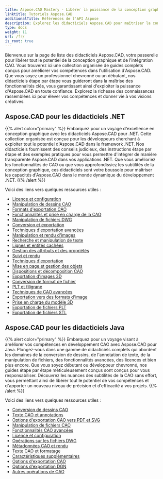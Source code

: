 ```yaml
---
title: Aspose.CAD Mastery - Libérer la puissance de la conception graphique
linktitle: Tutoriels Aspose.CAD
additionalTitle: Références de l'API Aspose
description: Explorez les didacticiels Aspose.CAD pour maîtriser la conception graphique. Améliorez vos compétences grâce à des guides étape par étape sur l'intégration de la CAO et libérez votre potentiel créatif.
type: docs
weight: 11
url: /fr/
is_root: true
---
```


Bienvenue sur la page de liste des didacticiels Aspose.CAD, votre passerelle pour libérer tout le potentiel de la conception graphique et de l'intégration CAO. Vous trouverez ici une collection organisée de guides complets conçus pour améliorer vos compétences dans l'utilisation d'Aspose.CAD. Que vous soyez un professionnel chevronné ou un débutant, nos didacticiels étape par étape vous guideront dans la maîtrise des fonctionnalités clés, vous garantissant ainsi d'exploiter la puissance d'Aspose.CAD en toute confiance. Explorez la richesse des connaissances rassemblées ici pour élever vos compétences et donner vie à vos visions créatives.

## Aspose.CAD pour les didacticiels .NET
{{% alert color="primary" %}}
Embarquez pour un voyage d'excellence en conception graphique avec les didacticiels Aspose.CAD pour .NET. Cette collection organisée est conçue pour les développeurs cherchant à exploiter tout le potentiel d'Aspose.CAD dans le framework .NET. Nos didacticiels fournissent des conseils judicieux, des instructions étape par étape et des exemples pratiques pour vous permettre d'intégrer de manière transparente Aspose.CAD dans vos applications .NET. Que vous amélioriez les fonctionnalités de CAO ou que vous approfondissiez les subtilités de la conception graphique, ces didacticiels sont votre boussole pour maîtriser les capacités d'Aspose.CAD dans le monde dynamique du développement .NET.
{{% /alert %}}

Voici des liens vers quelques ressources utiles :
 
- [Licence et configuration](./net/licensing-and-configuration/)
- [Manipulation de dessins CAO](./net/cad-drawing-manipulation/)
- [Formats d'exportation CAO](./net/cad-export-formats/)
- [Fonctionnalités et prise en charge de la CAO](./net/cad-features-and-support/)
- [Manipulation de fichiers DWG](./net/dwg-file-manipulation/)
- [Conversion et exportation](./net/conversion-and-export/)
- [Techniques d'exportation avancées](./net/advanced-export-techniques/)
- [Manipulation et rendu d'images](./net/image-manipulation-and-rendering/)
- [Recherche et manipulation de texte](./net/text-search-and-manipulation/)
- [Lignes et entités cachées](./net/hidden-lines-and-entities/)
- [Gestion des attributs et des propriétés](./net/attribute-and-property-management/)
- [Suivi et rendu](./net/tracking-and-rendering/)
- [Techniques d'exportation](./net/export-techniques/)
- [Mise en page et gestion des objets](./net/layout-and-object-handling/)
- [Dispositions et décomposition CAO](./net/cad-layouts-and-decomposition/)
- [Exportation d'images 3D](./net/3d-image-export/)
- [Conversion de format de fichier](./net/file-format-conversion/)
- [PLT et filigrane](./net/plt-and-watermarking/)
- [Techniques de CAO avancées](./net/advanced-cad-techniques/)
- [Exportation vers des formats d'image](./net/exporting-to-image-formats/)
- [Prise en charge du modèle 3D](./net/3d-model-support/)
- [Exportation de fichiers PLT](./net/exporting-plt-files/)
- [Exportation de fichiers STL](./net/stl-file-export/)


## Aspose.CAD pour les didacticiels Java
{{% alert color="primary" %}}
Embarquez pour un voyage visant à améliorer vos compétences en développement CAO avec Aspose.CAD pour Java. Plongez-vous dans une gamme de didacticiels complets qui abordent les domaines de la conversion de dessins, de l'annotation de texte, de la manipulation de fichiers, des fonctionnalités avancées, des licences et bien plus encore. Que vous soyez débutant ou développeur chevronné, nos guides étape par étape méticuleusement conçus sont conçus pour vous responsabiliser. Découvrez les nuances des subtilités de la CAO sans effort, vous permettant ainsi de libérer tout le potentiel de vos compétences et d'apporter un nouveau niveau de précision et d'efficacité à vos projets.
{{% /alert %}}

Voici des liens vers quelques ressources utiles :
 
- [Conversion de dessins CAO](./java/cad-drawing-conversion/)
- [Texte CAO et annotations](./java/cad-text-and-annotation/)
- [Options d'exportation CAO vers PDF et SVG](./java/cad-to-pdf-and-svg-export-options/)
- [Manipulation de fichiers CAO](./java/cad-file-manipulation/)
- [Fonctionnalités CAO avancées](./java/advanced-cad-features/)
- [Licence et configuration](./java/licensing-and-configuration/)
- [Opérations sur les fichiers DWG](./java/dwg-file-operations/)
- [Métadonnées CAO et rendu](./java/cad-meta-data-and-rendering/)
- [Texte CAO et formatage](./java/cad-text-and-formatting/)
- [Caractéristiques supplémentaires](./java/additional-features/)
- [Options d'exportation CAO](./java/cad-export-options/)
- [Options d'exportation DGN](./java/dgn-export-options/)
- [Autres opérations de CAO](./java/other-cad-operations/)



